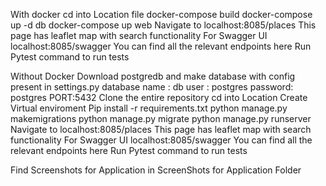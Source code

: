 With docker 
cd into Location file 
docker-compose build
docker-compose up -d db
docker-compose up web
Navigate to localhost:8085/places This page has leaflet map with search functionality 
For Swagger UI localhost:8085/swagger You can find all the relevant endpoints here 
Run Pytest command to run tests

Without Docker 
Download postgredb and make database with config present in settings.py 
database name : db user : postgres password: postgres PORT:5432
Clone the entire repository 
cd into Location 
Create Virtual enviroment 
Pip install -r requirements.txt 
python manage.py makemigrations
python manage.py migrate
python manage.py runserver
Navigate to localhost:8085/places This page has leaflet map with search functionality 
For Swagger UI localhost:8085/swagger You can find all the relevant endpoints here 
Run Pytest command to run tests

Find Screenshots for Application in ScreenShots for Application Folder

